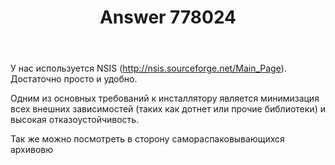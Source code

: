 ﻿---
title: "Answer 778024"
se.owner.user_id: 193157
se.owner.display_name: "goldstar_labs"
se.owner.link: "https://ru.stackoverflow.com/users/193157/goldstar-labs"
se.answer_id: 778024
se.question_id: 776708
se.post_type: answer
se.score: 0
se.is_accepted: False
---
<p>У нас используется NSIS (<a href="http://nsis.sourceforge.net/Main_Page" rel="nofollow noreferrer">http://nsis.sourceforge.net/Main_Page</a>). Достаточно просто и удобно.</p>

<p>Одним из основных требований к инсталлятору является минимизация всех внешних зависимостей (таких как дотнет или прочие библиотеки) и высокая отказоустойчивость.</p>

<p>Так же можно посмотреть в сторону самораспаковывающихся архивовю</p>
